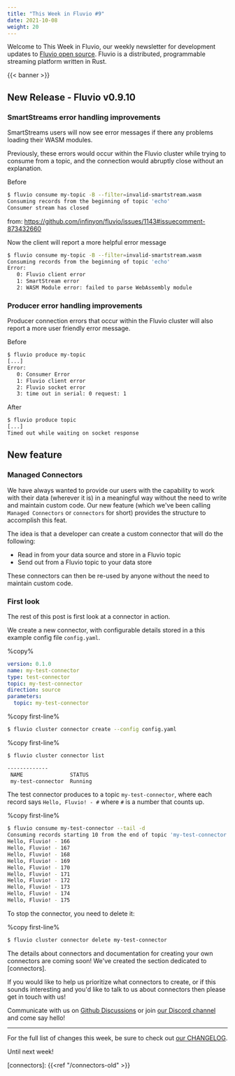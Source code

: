 ```yaml
---
title: "This Week in Fluvio #9"
date: 2021-10-08
weight: 20
---
```

Welcome to This Week in Fluvio, our weekly newsletter
for development updates to [Fluvio open source]. Fluvio is a distributed,
programmable streaming platform written in Rust.

{{< banner >}}

## New Release - Fluvio v0.9.10

### SmartStreams error handling improvements

SmartStreams users will now see error messages if there any problems loading their WASM modules.

Previously, these errors would occur within the Fluvio cluster while trying to consume from a topic, and the connection would abruptly close without an explanation.

Before

```bash
$ fluvio consume my-topic -B --filter=invalid-smartstream.wasm
Consuming records from the beginning of topic 'echo'
Consumer stream has closed
```

from: https://github.com/infinyon/fluvio/issues/1143#issuecomment-873432660

Now the client will report a more helpful error message

```bash
$ fluvio consume my-topic -B --filter=invalid-smartstream.wasm
Consuming records from the beginning of topic 'echo'
Error:
   0: Fluvio client error
   1: SmartStream error
   2: WASM Module error: failed to parse WebAssembly module

```

### Producer error handling improvements

Producer connection errors that occur within the Fluvio cluster will also report a more user friendly error message.

Before

```bash
$ fluvio produce my-topic
[...]
Error:
   0: Consumer Error
   1: Fluvio client error
   2: Fluvio socket error
   3: time out in serial: 0 request: 1

```

After

```bash
$ fluvio produce topic
[...]
Timed out while waiting on socket response
```

## New feature

### Managed Connectors

We have always wanted to provide our users with the capability to work with their data (wherever it is) in a meaningful way without the need to write and maintain custom code. Our new feature (which we've been calling `Managed Connectors` or `connectors` for short) provides the structure to accomplish this feat.

The idea is that a developer can create a custom connector that will do the following:
* Read in from your data source and store in a Fluvio topic
* Send out from a Fluvio topic to your data store

These connectors can then be re-used by anyone without the need to maintain custom code.

### First look

The rest of this post is first look at a connector in action.

We create a new connector, with configurable details stored in a this example config file `config.yaml`.

%copy%

```yaml
version: 0.1.0
name: my-test-connector
type: test-connector
topic: my-test-connector
direction: source
parameters:
  topic: my-test-connector
```


%copy first-line%

```bash
$ fluvio cluster connector create --config config.yaml
```

%copy first-line%

```bash
$ fluvio cluster connector list

-------------
 NAME               STATUS
 my-test-connector  Running
```

The test connector produces to a topic `my-test-connector`, where each record says `Hello, Fluvio! - #` where `#` is a number that counts up.

%copy first-line%

```bash
$ fluvio consume my-test-connector --tail -d
Consuming records starting 10 from the end of topic 'my-test-connector'
Hello, Fluvio! - 166
Hello, Fluvio! - 167
Hello, Fluvio! - 168
Hello, Fluvio! - 169
Hello, Fluvio! - 170
Hello, Fluvio! - 171
Hello, Fluvio! - 172
Hello, Fluvio! - 173
Hello, Fluvio! - 174
Hello, Fluvio! - 175
```

To stop the connector, you need to delete it:

%copy first-line%

```bash
$ fluvio cluster connector delete my-test-connector
```

The details about connectors and documentation for creating your own connectors are coming soon! We've created the section dedicated to [connectors].

If you would like to help us prioritize what connectors to create, or if this sounds interesting and you'd like to talk to us about connectors then please get in touch with us!

Communicate with us on [Github Discussions] or join [our Discord channel] and come say hello!

---

For the full list of changes this week, be sure to check out [our CHANGELOG].

Until next week!

[Fluvio open source]: https://github.com/infinyon/fluvio
[our CHANGELOG]: https://github.com/infinyon/fluvio/blob/master/CHANGELOG.md
[our Discord channel]: https://discordapp.com/invite/bBG2dTz
[Github Discussions]: https://github.com/infinyon/fluvio/discussions
[connectors]: {{<ref "/connectors-old" >}}